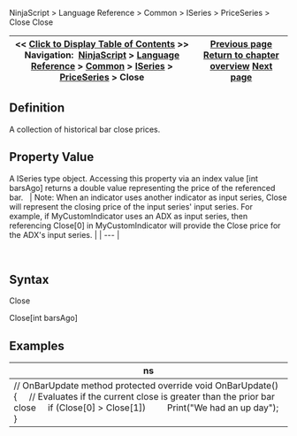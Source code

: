 ﻿
NinjaScript > Language Reference > Common > ISeries<T> > PriceSeries<double> > Close
Close

| << [Click to Display Table of Contents](close.md) >> **Navigation:**     [NinjaScript](ninjascript-1.md) > [Language Reference](language_reference_wip-1.md) > [Common](common-1.md) > [ISeries<T>](iseriest-1.md) > [PriceSeries<double>](priceseries-1.md) > Close | [Previous page](priceseries-1.md) [Return to chapter overview](priceseries-1.md) [Next page](closes-1.md) |
| --- | --- |

## Definition
A collection of historical bar close prices.
 
## Property Value
A ISeries<double> type object. Accessing this property via an index value [int barsAgo] returns a double value representing the price of the referenced bar.
 
| Note: When an indicator uses another indicator as input series, Close will represent the closing price of the input series' input series. For example, if MyCustomIndicator uses an ADX as input series, then referencing Close[0] in MyCustomIndicator will provide the Close price for the ADX's input series. |
| --- |

 
## Syntax
Close  

Close[int barsAgo]
## 
## 
## Examples
| ns |
| --- |
| // OnBarUpdate method protected override void OnBarUpdate() {      // Evaluates if the current close is greater than the prior bar close      if (Close[0] > Close[1])          Print("We had an up day"); } |

